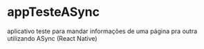 # appTesteASync
aplicativo teste para mandar informações de uma página pra outra utilizando ASync (React Native)
